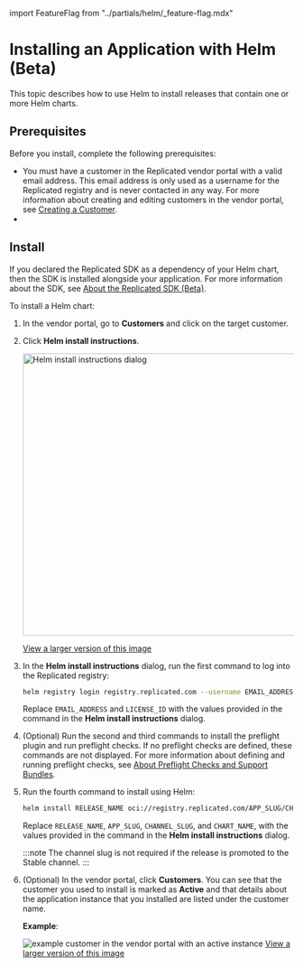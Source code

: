import FeatureFlag from "../partials/helm/_feature-flag.mdx"

# Installing an Application with Helm (Beta)

This topic describes how to use Helm to install releases that contain one or more Helm charts.

## Prerequisites

Before you install, complete the following prerequisites:

* You must have a customer in the Replicated vendor portal with a valid email address. This email address is only used as a username for the Replicated registry and is never contacted in any way. For more information about creating and editing customers in the vendor portal, see [Creating a Customer](/vendor/releases-creating-customer).
* <FeatureFlag/>

## Install

If you declared the Replicated SDK as a dependency of your Helm chart, then the SDK is installed alongside your application. For more information about the SDK, see [About the Replicated SDK (Beta)](replicated-sdk-overview).

To install a Helm chart:

1. In the vendor portal, go to **Customers** and click on the target customer.

1. Click **Helm install instructions**.

   <img alt="Helm install instructions dialog" src="/images/helm-install-instructions.png" width="500px"/>

   [View a larger version of this image](/images/helm-install-instructions.png)

1. In the **Helm install instructions** dialog, run the first command to log into the Replicated registry:

   ```bash
   helm registry login registry.replicated.com --username EMAIL_ADDRESS --password LICENSE_ID
   ```
   Replace `EMAIL_ADDRESS` and `LICENSE_ID` with the values provided in the command in the **Helm install instructions** dialog.

1. (Optional) Run the second and third commands to install the preflight plugin and run preflight checks. If no preflight checks are defined, these commands are not displayed. For more information about defining and running preflight checks, see [About Preflight Checks and Support Bundles](preflight-support-bundle-about).

1. Run the fourth command to install using Helm:

    ```bash
    helm install RELEASE_NAME oci://registry.replicated.com/APP_SLUG/CHANNEL_SLUG/CHART_NAME
    ```
    Replace `RELEASE_NAME`, `APP_SLUG`, `CHANNEL_SLUG`, and `CHART_NAME`, with the values provided in the command in the **Helm install instructions** dialog.

    :::note
    The channel slug is not required if the release is promoted to the Stable channel.
    :::

1. (Optional) In the vendor portal, click **Customers**. You can see that the customer you used to install is marked as **Active** and that details about the application instance that you installed are listed under the customer name. 

   **Example**:

   ![example customer in the vendor portal with an active instance](/images/sdk-customer-active-example.png)
   [View a larger version of this image](/images/sdk-customer-active-example.png)